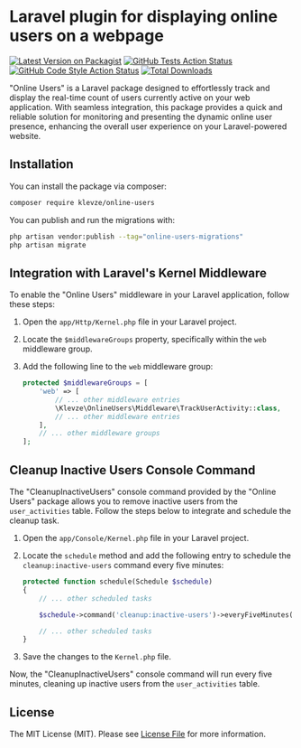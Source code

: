 # Laravel plugin for displaying online users on a webpage

[![Latest Version on Packagist](https://img.shields.io/packagist/v/klevze/online-users.svg?style=flat-square)](https://packagist.org/packages/klevze/online-users)
[![GitHub Tests Action Status](https://img.shields.io/github/actions/workflow/status/klevze/online-users/run-tests.yml?branch=main&label=tests&style=flat-square)](https://github.com/klevze/online-users/actions?query=workflow%3Arun-tests+branch%3Amain)
[![GitHub Code Style Action Status](https://img.shields.io/github/actions/workflow/status/klevze/online-users/fix-php-code-style-issues.yml?branch=main&label=code%20style&style=flat-square)](https://github.com/klevze/online-users/actions?query=workflow%3A"Fix+PHP+code+style+issues"+branch%3Amain)
[![Total Downloads](https://img.shields.io/packagist/dt/klevze/online-users.svg?style=flat-square)](https://packagist.org/packages/klevze/online-users)

"Online Users" is a Laravel package designed to effortlessly track and display the real-time count of users currently active on your web application. With seamless integration, this package provides a quick and reliable solution for monitoring and presenting the dynamic online user presence, enhancing the overall user experience on your Laravel-powered website.

## Installation

You can install the package via composer:

```bash
composer require klevze/online-users
```

You can publish and run the migrations with:

```bash
php artisan vendor:publish --tag="online-users-migrations"
php artisan migrate
```

## Integration with Laravel's Kernel Middleware

To enable the "Online Users" middleware in your Laravel application, follow these steps:

1. Open the `app/Http/Kernel.php` file in your Laravel project.

2. Locate the `$middlewareGroups` property, specifically within the `web` middleware group.

3. Add the following line to the `web` middleware group:

   ```php
   protected $middlewareGroups = [
       'web' => [
           // ... other middleware entries
           \Klevze\OnlineUsers\Middleware\TrackUserActivity::class,
           // ... other middleware entries
       ],
       // ... other middleware groups
   ];
    ```

## Cleanup Inactive Users Console Command

The "CleanupInactiveUsers" console command provided by the "Online Users" package allows you to remove inactive users from the `user_activities` table. Follow the steps below to integrate and schedule the cleanup task.

1. Open the `app/Console/Kernel.php` file in your Laravel project.

2. Locate the `schedule` method and add the following entry to schedule the `cleanup:inactive-users` command every five minutes:

    ```php
    protected function schedule(Schedule $schedule)
    {
        // ... other scheduled tasks

        $schedule->command('cleanup:inactive-users')->everyFiveMinutes();

        // ... other scheduled tasks
    }
    ```

3. Save the changes to the `Kernel.php` file.

Now, the "CleanupInactiveUsers" console command will run every five minutes, cleaning up inactive users from the `user_activities` table.

## License

The MIT License (MIT). Please see [License File](LICENSE.md) for more information.

